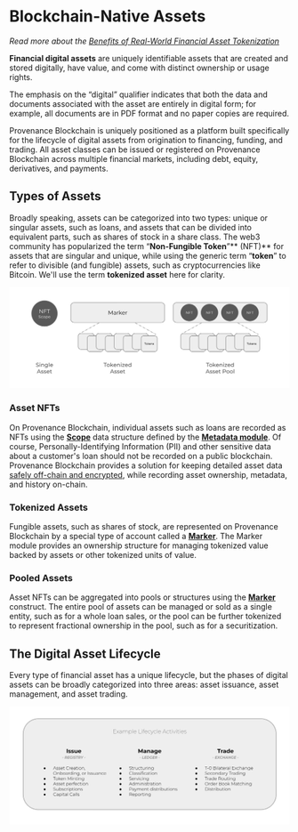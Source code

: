 # Blockchain-Native Assets


_Read more about the [Benefits of Real-World Financial Asset Tokenization](https://provenance.io/learn/posts/basics-of-real-world-financial-a)_

**Financial digital assets** are uniquely identifiable assets that are created and stored digitally, have value, and come with distinct ownership or usage rights.

The emphasis on the “digital” qualifier indicates that both the data and documents associated with the asset are entirely in digital form; for example, all documents are in PDF format and no paper copies are required.

Provenance Blockchain is uniquely positioned as a platform built specifically for the lifecycle of digital assets from origination to financing, funding, and trading. All asset classes can be issued or registered on Provenance Blockchain across multiple financial markets, including debt, equity, derivatives, and payments.


## Types of Assets

Broadly speaking, assets can be categorized into two types: unique or singular assets, such as loans, and assets that 
can be divided into equivalent parts, such as shares of stock in a share class. The web3 community has popularized 
the term “**Non-Fungible Token**”** (NFT)** for assets that are singular and unique, while using the generic 
term “**token**”  to refer to divisible (and fungible) assets, such as cryptocurrencies like Bitcoin. We'll use the term **tokenized asset**
here for clarity.

![asset types](/img/learn/asset-lifecycle/asset-types.png)


### Asset NFTs

On Provenance Blockchain, individual assets such as loans are recorded as NFTs using the [**Scope**](https://github.com/provenance-io/provenance/blob/main/proto/provenance/metadata/v1/scope.proto#L70) 
data structure defined by the [**Metadata module**](https://github.com/provenance-io/provenance/tree/main/x/metadata/spec). 
Of course, Personally-Identifying Information (PII) and other sensitive data about a customer's loan should not be 
recorded on a public blockchain. Provenance Blockchain provides a solution for keeping detailed asset data [safely
off-chain and encrypted](/docs/pb/p8e/overview/), while recording asset ownership, metadata, and history on-chain.

### Tokenized Assets

Fungible assets, such as shares of stock, are represented on Provenance Blockchain by a special type of account called
a [**Marker**](/docs/pb/modules/marker-module). The Marker module provides an ownership structure for managing tokenized value backed by assets or other tokenized units of value.

### Pooled Assets

Asset NFTs can be aggregated into pools or structures using the [**Marker**](/docs/pb/modules/marker-module) construct. 
The entire pool of assets can be managed or sold as a single entity, such as for a whole loan sales, or the pool 
can be further tokenized to represent fractional ownership in the pool, such as for a securitization.



## The Digital Asset Lifecycle

Every type of financial asset has a unique lifecycle, but the phases of digital assets can be broadly categorized into
three areas: asset issuance, asset management, and asset trading. 


![asset lifecycle](/img/learn/asset-lifecycle/lifecycle.png)
